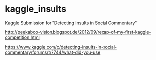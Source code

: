 # kaggle_insults
Kaggle Submission for "Detecting Insults in Social Commentary"


http://peekaboo-vision.blogspot.de/2012/09/recap-of-my-first-kaggle-competition.html

https://www.kaggle.com/c/detecting-insults-in-social-commentary/forums/t/2744/what-did-you-use
